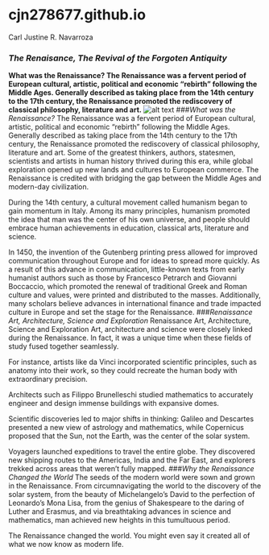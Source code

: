 # cjn278677.github.io
Carl Justine R. Navarroza
### _The Renaisance, The Revival of the Forgoten Antiquity_
**What was the Renaissance? The Renaissance was a fervent period of European cultural, artistic, political and economic “rebirth” following the Middle Ages. Generally described as taking place from the 14th century to the 17th century, the Renaissance promoted the rediscovery of classical philosophy, literature and art.**
![alt text](https://assets-global.website-files.com/61f3f4929bfbae5af6cf42b0/6231dd5fe1131a735a8a3258_2353_article_1200x900.jpeg)
###_What was the Renaissance?_
The Renaissance was a fervent period of European cultural, artistic, political and economic “rebirth” following the Middle Ages. Generally described as taking place from the 14th century to the 17th century, the Renaissance promoted the rediscovery of classical philosophy, literature and art. Some of the greatest thinkers, authors, statesmen, scientists and artists in human history thrived during this era, while global exploration opened up new lands and cultures to European commerce. The Renaissance is credited with bridging the gap between the Middle Ages and modern-day civilization.

During the 14th century, a cultural movement called humanism began to gain momentum in Italy. Among its many principles, humanism promoted the idea that man was the center of his own universe, and people should embrace human achievements in education, classical arts, literature and science.

In 1450, the invention of the Gutenberg printing press allowed for improved communication throughout Europe and for ideas to spread more quickly. As a result of this advance in communication, little-known texts from early humanist authors such as those by Francesco Petrarch and Giovanni Boccaccio, which promoted the renewal of traditional Greek and Roman culture and values, were printed and distributed to the masses. Additionally, many scholars believe advances in international finance and trade impacted culture in Europe and set the stage for the Renaissance.
###_Renaissance Art, Architecture, Science and Exploration_
Renaissance Art, Architecture, Science and Exploration
Art, architecture and science were closely linked during the Renaissance. In fact, it was a unique time when these fields of study fused together seamlessly.

For instance, artists like da Vinci incorporated scientific principles, such as anatomy into their work, so they could recreate the human body with extraordinary precision.

Architects such as Filippo Brunelleschi studied mathematics to accurately engineer and design immense buildings with expansive domes.

Scientific discoveries led to major shifts in thinking: Galileo and Descartes presented a new view of astrology and mathematics, while Copernicus proposed that the Sun, not the Earth, was the center of the solar system.

Voyagers launched expeditions to travel the entire globe. They discovered new shipping routes to the Americas, India and the Far East, and explorers trekked across areas that weren’t fully mapped.
###_Why the Renaissance Changed the World_
The seeds of the modern world were sown and grown in the Renaissance. From circumnavigating the world to the discovery of the solar system, from the beauty of Michelangelo’s David to the perfection of Leonardo’s Mona Lisa, from the genius of Shakespeare to the daring of Luther and Erasmus, and via breathtaking advances in science and mathematics, man achieved new heights in this tumultuous period. 

The Renaissance changed the world. You might even say it created all of what we now know as modern life. 
